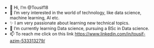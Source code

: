 - 👋 Hi, I’m @Tousif18
- 👀 I’m very interested in the world of technology, like data science, machine learning, AI etc.
- ✨ I am very passionate about learning new technical topics.
- 🌱 I’m currently learning Data science, pursuing a BSc in Data science.
- 📫 To reach me click on this link https://www.linkedin.com/in/tousif-azim-533313279/

<!---
Tousif18/Tousif18 is a ✨ particular ✨ repository because its `README.md` (this file) appears on your GitHub profile.
You can click the Preview link to take a look at your changes.
--->
